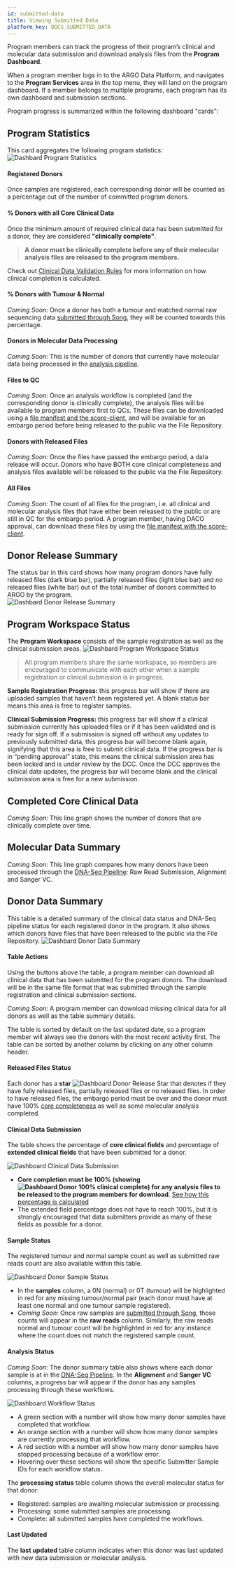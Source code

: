```yaml
---
id: submitted-data
title: Viewing Submitted Data
platform_key: DOCS_SUBMITTED_DATA
---
```


Program members can track the progress of their program’s clinical and molecular data submission and download analysis files from the **Program Dashboard**.

When a program member logs in to the ARGO Data Platform, and navigates to the **Program Services** area in the top menu, they will land on the program dashboard. If a member belongs to multiple programs, each program has its own dashboard and submission sections.

Program progress is summarized within the following dashboard "cards":

## Program Statistics

This card aggregates the following program statistics:
![Dashbard Program Statistics](/assets/submission/dashboard-stats.png)

#### Registered Donors

Once samples are registered, each corresponding donor will be counted as a percentage out of the number of committed program donors.

#### % Donors with all Core Clinical Data

Once the minimum amount of required clinical data has been submitted for a donor, they are considered **"clinically complete"**.

> **A donor must be clinically complete before any of their molecular analysis files are released to the program members.**

Check out [Clinical Data Validation Rules](/docs/submission/clinical-data-validation-rules) for more information on how clinical completion is calculated.

#### % Donors with Tumour & Normal

_Coming Soon:_ Once a donor has both a tumour and matched normal raw sequencing data [submitted through Song](/docs/submission/submitting-molecular-data), they will be counted towards this percentage.

#### Donors in Molecular Data Processing

_Coming Soon:_ This is the number of donors that currently have molecular data being processed in the [analysis pipeline](/docs/analysis-workflows/analysis-overview).

#### Files to QC

_Coming Soon:_ Once an analysis workflow is completed (and the corresponding donor is clinically complete), the analysis files will be available to program members first to QCs. These files can be downloaded using a [file manifest and the score-client](/docs/data-access/data-download), and will be available for an embargo period before being released to the public via the File Repository.

#### Donors with Released Files

_Coming Soon:_ Once the files have passed the embargo period, a data release will occur. Donors who have BOTH core clinical completeness and analysis files available will be released to the public via the File Repository.

#### All Files

_Coming Soon:_ The count of all files for the program, i.e. all clinical and molecular analysis files that have either been released to the public or are still in QC for the embargo period. A program member, having DACO approval, can download these files by using the [file manifest with the score-client](/docs/data-access/data-download).

## Donor Release Summary

The status bar in this card shows how many program donors have fully released files (dark blue bar), partially released files (light blue bar) and no released files (white bar) out of the total number of donors committed to ARGO by the program.  
![Dashbard Donor Release Summary](/assets/submission/dashboard-donor-release-card.png)

## Program Workspace Status

The **Program Workspace** consists of the sample registration as well as the clinical submission areas.
![Dashbard Program Workspace Status](/assets/submission/dashboard-program-workspace-card.png)

> All program members share the same workspace, so members are encouraged to communicate with each other when a sample registration or clinical submission is in progress.

**Sample Registration Progress:** this progress bar will show if there are uploaded samples that haven’t been registered yet. A blank status bar means this area is free to register samples.

**Clinical Submission Progress:** this progress bar will show if a clinical submission currently has uploaded files or if it has been validated and is ready for sign off. If a submission is signed off without any updates to previously submitted data, this progress bar will become blank again, signifying that this area is free to submit clinical data. If the progress bar is in “pending approval” state, this means the clinical submission area has been locked and is under review by the DCC. Once the DCC approves the clinical data updates, the progress bar will become blank and the clinical submission area is free for a new submission.

## Completed Core Clinical Data

_Coming Soon:_ This line graph shows the number of donors that are clinically complete over time.

## Molecular Data Summary

_Coming Soon:_ This line graph compares how many donors have been processed through the [DNA-Seq Pipeline](/docs/analysis-workflows/dna-pipeline): Raw Read Submission, Alignment and Sanger VC.

## Donor Data Summary

This table is a detailed summary of the clinical data status and DNA-Seq pipeline status for each registered donor in the program. It also shows which donors have files that have been released to the public via the File Repository.
![Dashbard Donor Data Summary](/assets/submission/dashboard-donor-table-card.png)

#### Table Actions

Using the buttons above the table, a program member can download all clinical data that has been submitted for the program donors. The download will be in the same file format that was submitted through the sample registration and clinical submission sections.

_Coming Soon:_ A program member can download missing clinical data for all donors as well as the table summary details.

The table is sorted by default on the last updated date, so a program member will always see the donors with the most recent activity first. The table can be sorted by another column by clicking on any other column header.

#### Released Files Status

Each donor has a **star** ![Dashboard Donor Release Star](/assets/submission/dashboard-donor-star.png) that denotes if they have fully released files, partially released files or no released files. In order to have released files, the embargo period must be over and the donor must have 100% [core completeness](/docs/submission/clinical-data-validation-rules) as well as some molecular analysis completed.

#### Clinical Data Submission

The table shows the percentage of **core clinical fields** and percentage of **extended clinical fields** that have been submitted for a donor.

![Dashboard Clinical Data Submission](/assets/submission/dashboard-clinical-submission.png)

- **Core completion must be 100% (showing ![Dashboard Donor 100% clinical complete](/assets/submission/dashboard-clinical-complete.png)) for any analysis files to be released to the program members for download**. [See how this percentage is calculated](/docs/submission/clinical-data-validation-rules)
- The extended field percentage does not have to reach 100%, but it is strongly encouraged that data submitters provide as many of these fields as possible for a donor.

#### Sample Status

The registered tumour and normal sample count as well as submitted raw reads count are also available within this table.

![Dashboard Donor Sample Status](/assets/submission/dashboard-samples-raw-reads.png)

- In the **samples** column, a 0N (normal) or 0T (tumour) will be highlighted in red for any missing tumour/normal pair (each donor must have at least one normal and one tumour sample registered).
- _Coming Soon:_ Once raw samples are [submitted through Song](/docs/submission/submitting-molecular-data), those counts will appear in the **raw reads** column. Similarly, the raw reads normal and tumour count will be highlighted in red for any instance where the count does not match the registered sample count.

#### Analysis Status

_Coming Soon:_ The donor summary table also shows where each donor sample is at in the [DNA-Seq Pipeline](/docs/analysis-workflows/dna-pipeline). In the **Alignment** and **Sanger VC** columns, a progress bar will appear if the donor has any samples processing through these workflows.

![Dashboard Workflow Status](/assets/submission/dashboard-workflow-statusbar.png)

- A green section with a number will show how many donor samples have completed that workflow.
- An orange section with a number will show how many donor samples are currently processing that workflow.
- A red section with a number will show how many donor samples have stopped processing because of a workflow error.
- Hovering over these sections will show the specific Submitter Sample IDs for each workflow status.

The **processing status** table column shows the overall molecular status for that donor:

- Registered: samples are awaiting molecular submission or processing.
- Processing: some submitted samples are processing.
- Complete: all submitted samples have completed the workflows.

#### Last Updated

The **last updated** table column indicates when this donor was last updated with new data submission or molecular analysis.

